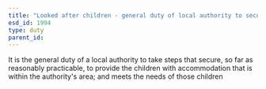 ```yaml
---
title: "Looked after children - general duty of local authority to secure sufficient accommodation"
esd_id: 1994
type: duty
parent_id:  
---
```


It is the general duty of a local authority to take steps that secure, so far as reasonably practicable, to provide the children with accommodation that is within the authority's area; and meets the needs of those children

